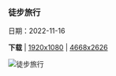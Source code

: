 ### 徒步旅行

日期：2022-11-16

**下载**  |  [1920x1080](https://cn.bing.com/th?id=OHR.McKenzieRiverTrail_ZH-CN3786429850_1920x1080.jpg)  |  [4668x2626](https://cn.bing.com/th?id=OHR.McKenzieRiverTrail_ZH-CN3786429850_UHD.jpg)

![徒步旅行](https://cn.bing.com/th?id=OHR.McKenzieRiverTrail_ZH-CN3786429850_1920x1080.jpg "威拉米特国家森林麦肯齐河步道上的桥，美国 (© Don Paulson/Danita Delimont)")

